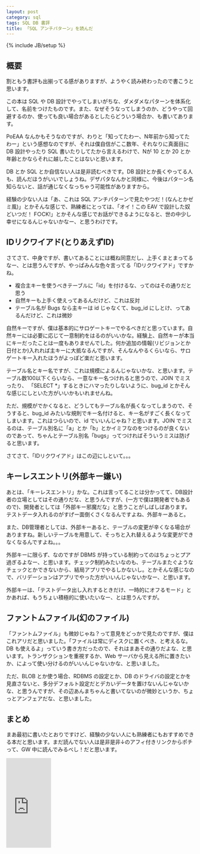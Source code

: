 ```yaml
---
layout: post
category: sql
tags: SQL DB 書評
title: 「SQL アンチパターン」を読んだ
---
```

{% include JB/setup %}

## 概要
割ともう書評も出揃ってる感がありますが、ようやく読み終わったので書こうと思います。

この本は SQL や DB 設計でやってしまいがちな、ダメダメなパターンを体系化して、名前をつけたものです。また、なぜそうなってしまうのか、どうやって回避するのか、使っても良い場合があるとしたらどういう場合か、も書いてあります。

PoEAA なんかもそうなのですが、わりと「知ってたわー、N年前から知ってたわー」という感想なのですが、それは僕自信がここ数年、それなりに真面目に DB 設計やったり SQL 書いたりしてたから言えるわけで、Nが 10 とか 20 とか年齢とかならそれに越したことはないと思います。

DB とか SQL とか自信ない人は是非読むべきです。DB 設計とか長くやってる人も、読んだほうがいいでしょうね。デザパタなんかと同様に、今後はパターン名知らないと、話が通じなくなっちゃう可能性がありますから。

経験の少ない人は「あ、これは SQL アンチパターンで見たやつだ！(なんとかゼミ風)」とかそんな感じで、熟練者にとっては、「オイ！この EAV で設計した奴どいつだ！ F○CK!」とかそんな感じでお話ができるようになると、世の中少し幸せになるんじゃないかなー、と思うわけです。

## IDリクワイアド(とりあえずID)
さてさて、中身ですが、書いてあることには概ね同意だし、上手くまとまってるなー、とは思うんですが、やっぱみんな色々言ってる「IDリクワイアド」ですかね。

- 複合主キーを使うべきテーブルに「id」を付けるな、ってのはその通りだと思う
- 自然キーも上手く使えってあるんだけど、これは反対
- テーブル名が Bugs なら主キーは id じゃなくて、bug\_id にしとけ、ってあるんだけど、これは微妙

自然キーですが、僕は基本的にサロゲートキーでやるべきだと思っています。自然キーには必要に応じて一意制約をはるのがいいかな。経験上、自然キーが本当にキーだったことは一度もありませんでした。何か追加の情報(リビジョンとか日付とか)入れれば主キーに大抵なるんですが、そんなんやるくらいなら、サロゲートキー入れたほうがよっぽど楽だと思います。

テーブル名とキー名ですが、これは規模によるんじゃないかな、と思います。テーブル数100以下くらいなら、一意なキー名つけれると思うので、JOIN でミスったり、
「SELECT *」するときにハマったりしないように、bug\_id とかそんな感じにしといた方がいいかもいれませんね。

ただ、規模がでかくなると、どうしてもテーブル名が長くなってしまうので、そうすると、bug\_id みたいな規則でキー名付けると、キー名がすごく長くなってしまいます。これはつらいので、id でいいんじゃね？と思います。JOIN でミスるのは、テーブル別名に「a」とか「b」とかイミフなのをつけるのが良くないのであって、ちゃんとテーブル別名「bugs」ってつければそういうミスは防げると思います。

さてさて、「IDリクワイアド」はこの辺にしといて。。。

## キーレスエントリ(外部キー嫌い)
あとは、「キーレスエントリ」かな。これは言ってることは分かってて、DB設計者の立場としてはその通りだな、と思うんですが、(一方で僕は開発者でもあるので)、開発者としては「外部キー邪魔だな」と思うことがしばしばあります。テストデータ入れるのがすげー面倒くさくなるんですよね、外部キーあると。

また、DB管理者としては、外部キーあると、テーブルの変更が辛くなる場合がありますね。新しいテーブルを用意して、そっちと入れ替えるような変更ができなくなるんですよね。。。

外部キーに限らず、なのですが DBMS が持っている制約ってのはちょっとプア過ぎるよなー、と思います。チェック制約みたいなのも、テーブルまたぐようなチェックとかできないから、結局アプリでやるしかないし。とかそんな感じなので、バリデーションはアプリでやった方がいいんじゃないかなー、と思います。

外部キーは、「テストデータ出し入れするときだけ、一時的にオフるモード」とかあれば、もうちょい積極的に使いたいなー、とは思うんですが。

## ファントムファイル(幻のファイル)
「ファントムファイル」も微妙じゃね？って意見をどっかで見たのですが、僕はこれアリだと思いました。「ファイルは常にディスクに置くべき、と考えるな。DB も使えるよ」っていう書き方だったので、それはまあその通りだよな、と思います。トランザクションを重視するか、Web サーバから見える所に置きたいか、によって使い分けるのがいいんじゃないかな、と思いました。

ただ、BLOB とか使う場合、RDBMS の設定とか、DB のドライバの設定とかを見直さないと、多分デフォルト設定だとデカいデータを置けないんじゃないかな、と思うんですが、その辺あんまちゃんと書いてないのが微妙というか、ちょっとアンフェアだな、と思いました。

## まとめ
まあ最初に書いたとおりですけど、経験の少ない人にも熟練者にもおすすめできる本だと思います。まだ読んでない人は是非是非↓のアフィ付きリンクからポチって、GW 中に読んでみるべし！だと思います。


<iframe src="http://rcm-jp.amazon.co.jp/e/cm?t=tsucchisblog-22&o=9&p=8&l=as1&asins=4873115892&ref=qf_sp_asin_til&fc1=000000&IS2=1&lt1=_blank&m=amazon&lc1=0000FF&bc1=000000&bg1=FFFFFF&f=ifr" style="width:120px;height:240px;" scrolling="no" marginwidth="0" marginheight="0" frameborder="0"></iframe>




